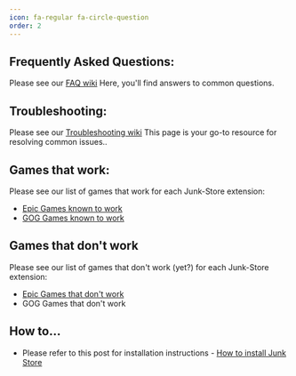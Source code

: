 ```yaml
---
icon: fa-regular fa-circle-question
order: 2
---
```


## Frequently Asked Questions:

 Please see our [FAQ wiki](https://wiki.junkstore.xyz/wiki/Help:FAQ) Here, you'll find answers to common questions.

## Troubleshooting:

 Please see our [Troubleshooting wiki](https://wiki.junkstore.xyz/wiki/Help:Troubleshooting) This page is your go-to resource for resolving common issues..

## Games that work:

 Please see our list of games that work for each Junk-Store extension:
 - [Epic Games known to work](https://wiki.junkstore.xyz/wiki/Help:Epic_Games/Working)
 - [GOG Games known to work](https://wiki.junkstore.xyz/wiki/Help:GOG_Games/Working)


## Games that don't work

 Please see our list of games that don't work (yet?) for each Junk-Store extension:
 - [Epic Games that don't work](https://wiki.junkstore.xyz/wiki/Help:Epic_Games/Not_Working)
 - GOG Games that don't work

## How to...

- Please refer to this post for installation instructions - [How to install Junk Store](/posts/how-to-install)
